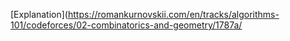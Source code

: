 [Explanation](https://romankurnovskii.com/en/tracks/algorithms-101/codeforces/02-combinatorics-and-geometry/1787a/

